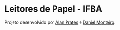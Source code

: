 # Leitores de Papel - IFBA

Projeto desenvolvido por [Alan Prates](https://github.com/AlanPrates) e [Daniel Monteiro](https://github.com/DanielMonteiroo).

